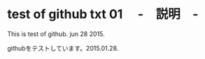 # test of github txt 01  　-　説明　-  

This is test of github.  jun 28 2015. 

githubをテストしています。2015.01.28.


